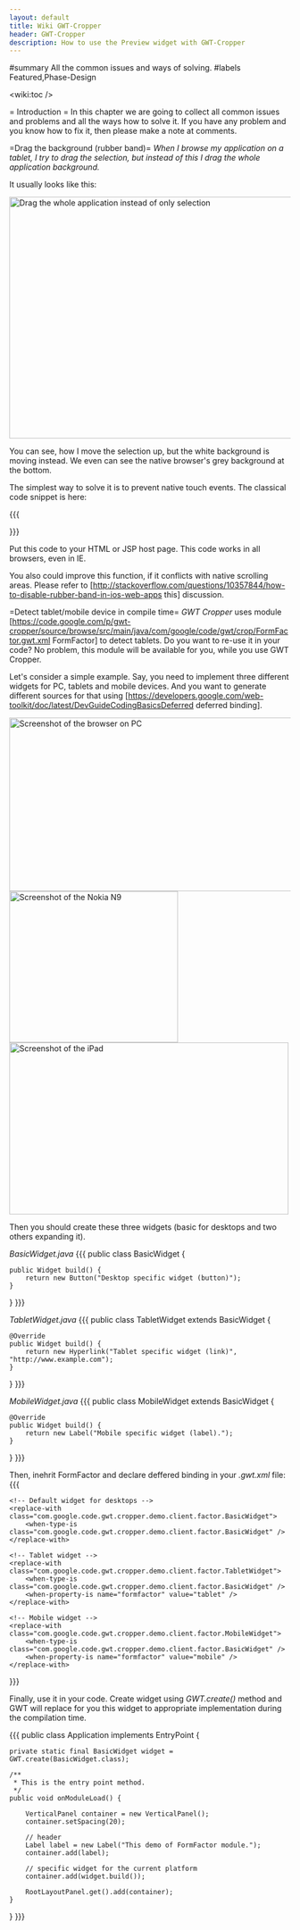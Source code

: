 ```yaml
---
layout: default
title: Wiki GWT-Cropper
header: GWT-Cropper
description: How to use the Preview widget with GWT-Cropper
---
```


#summary All the common issues and ways of solving.
#labels Featured,Phase-Design

<wiki:toc />

= Introduction =
In this chapter we are going to collect all common issues and problems and all the ways how to solve it. If you have any problem and you know how to fix it, then please make a note at comments.

=Drag the background (rubber band)=
*When I browse my application on a tablet, I try to drag the selection, but instead of this I drag the whole application background.*

It usually looks like this:

<img src="http://wiki.gwt-cropper.googlecode.com/hg/gwt-moving-background.jpg" alt="Drag the whole application instead of only selection" width="650" height="433" />

You can see, how I move the selection up, but the white background is moving instead. We even can see the native browser's grey background at the bottom.

The simplest way to solve it is to prevent native touch events. The classical code snippet is here:

{{{
<script type="text/javascript" language="javascript">
   function stopScrolling( touchEvent ) { touchEvent.preventDefault(); }

   if (document.addEventListener) {
      document.addEventListener('touchmove', stopScrolling, false);
   } else if (document.attachEvent) {
      document.attachEvent('touchmove', stopScrolling);
   }		
</script>
}}}

Put this code to your HTML or JSP host page. This code works in all browsers, even in IE.

You also could improve this function, if it conflicts with native scrolling areas. Please refer to [http://stackoverflow.com/questions/10357844/how-to-disable-rubber-band-in-ios-web-apps this] discussion.

=Detect tablet/mobile device in compile time=
*GWT Cropper* uses module [https://code.google.com/p/gwt-cropper/source/browse/src/main/java/com/google/code/gwt/crop/FormFactor.gwt.xml FormFactor] to detect tablets. Do you want to re-use it in your code? No problem, this module will be available for you, while you use GWT Cropper. 

Let's consider a simple example. Say, you need to implement three different widgets for PC, tablets and mobile devices. And you want to generate different sources for that using [https://developers.google.com/web-toolkit/doc/latest/DevGuideCodingBasicsDeferred deferred binding]. 

<img src="http://wiki.gwt-cropper.googlecode.com/hg/screenshot-desktop.jpeg" width="593" height="311" alt="Screenshot of the browser on PC" title="Screenshot of the browser on the PC showing the widget from this tutorial" />

<img src="http://wiki.gwt-cropper.googlecode.com/hg/screenshot-nokia-n9.jpg" width="302" height="271" alt="Screenshot of the Nokia N9" title="Screeshot of smartphone (Nokia N9) demonstrating the widget from this tutorial." />

<img src="http://wiki.gwt-cropper.googlecode.com/hg/screenshot-ipad.jpg" width="500" height="308" alt="Screenshot of the iPad" title="Screeshot of the tablet iPad demonstrating the widget from this tutorial." />


Then you should create these three widgets (basic for desktops and two others expanding it).

*BasicWidget.java*
{{{
public class BasicWidget {

	public Widget build() {
		return new Button("Desktop specific widget (button)");
	}
}
}}}

*TabletWidget.java*
{{{
public class TabletWidget extends BasicWidget {

	@Override
	public Widget build() {
		return new Hyperlink("Tablet specific widget (link)", "http://www.example.com");
	}

}
}}}

*MobileWidget.java*
{{{
public class MobileWidget extends BasicWidget {

	@Override
	public Widget build() {
		return new Label("Mobile specific widget (label).");
	}

}
}}}

Then, inehrit FormFactor and declare deffered binding in your *.gwt.xml* file:
{{{
	<!-- Inherit FormFactor module from GWT-Cropper library -->
	<inherits name='com.google.code.gwt.crop.FormFactor'/>
	
	<!-- Default widget for desktops -->
	<replace-with class="com.google.code.gwt.cropper.demo.client.factor.BasicWidget">
		<when-type-is class="com.google.code.gwt.cropper.demo.client.factor.BasicWidget" />
	</replace-with>
	
	<!-- Tablet widget -->
	<replace-with class="com.google.code.gwt.cropper.demo.client.factor.TabletWidget">
		<when-type-is class="com.google.code.gwt.cropper.demo.client.factor.BasicWidget" />
		<when-property-is name="formfactor" value="tablet" />
	</replace-with>
	
	<!-- Mobile widget -->
	<replace-with class="com.google.code.gwt.cropper.demo.client.factor.MobileWidget">
		<when-type-is class="com.google.code.gwt.cropper.demo.client.factor.BasicWidget" />
		<when-property-is name="formfactor" value="mobile" />
	</replace-with>
}}}

Finally, use it in your code. Create widget using _GWT.create()_ method and GWT will replace for you this widget to appropriate implementation during the compilation time.

{{{
public class Application implements EntryPoint {

	private static final BasicWidget widget = GWT.create(BasicWidget.class);

	/**
	 * This is the entry point method.
	 */
	public void onModuleLoad() {

		VerticalPanel container = new VerticalPanel();
		container.setSpacing(20);

		// header
		Label label = new Label("This demo of FormFactor module.");
		container.add(label);

		// specific widget for the current platform
		container.add(widget.build());

		RootLayoutPanel.get().add(container);
	}

}
}}}